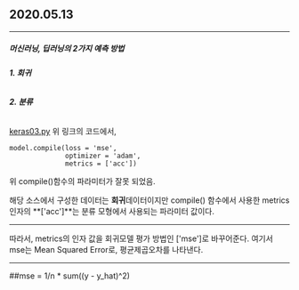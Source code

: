 ## 2020.05.13
---
##### 머신러닝, 딥러닝의 2가지 예측 방법
###### **1. 회귀**
###### **2. 분류**

[keras03.py](https://github.com/seonukim/Study/blob/master/keras/keras03.py)
위 링크의 코드에서,
```
model.compile(loss = 'mse',
			  optimizer = 'adam',
              metrics = ['acc'])
```

위 compile()함수의 파라미터가 잘못 되었음.

해당 소스에서 구성한 데이터는
**회귀**데이터이지만 compile() 함수에서 사용한 metrics 인자의
**['acc']**는 분류 모형에서 사용되는 파라미터 값이다.

---
따라서, metrics의 인자 값을 회귀모델 평가 방법인 ['mse']로 바꾸어준다.
여기서 mse는 Mean Squared Error로, 평균제곱오차를 나타낸다.

---
##mse = 1/n * sum((y - y_hat)^2)